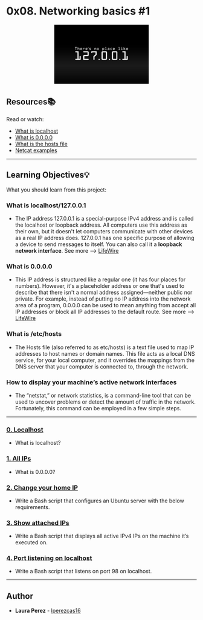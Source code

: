 # 0x08. Networking basics #1
<div align="center"><img src="images/local.png" width=250/>
</div>

## Resources:books:
Read or watch:
* [What is localhost](https://intranet.hbtn.io/rltoken/7SedZ8ILSQulYf7xzSbraQ)
* [What is 0.0.0.0](https://intranet.hbtn.io/rltoken/n5IFAt_OWGJtGW33t7Jfag)
* [What is the hosts file](https://intranet.hbtn.io/rltoken/21l3Uqizr3LpA1ZGrYPg3g)
* [Netcat examples](https://intranet.hbtn.io/rltoken/uMleIIzkRoR2w8EkwItSEg)

---
## Learning Objectives:bulb:
What you should learn from this project:

### What is localhost/127.0.0.1
* The IP address 127.0.0.1 is a special-purpose IPv4 address and is called the localhost or loopback address. All computers use this address as their own, but it doesn't let computers communicate with other devices as a real IP address does. 127.0.0.1 has one specific purpose of allowing a device to send messages to itself. You can also call it a **loopback network interface**. See more --> [LifeWire](https://www.lifewire.com/network-computer-special-ip-address-818385)
### What is 0.0.0.0
* This IP address is structured like a regular one (it has four places for numbers). However, it's a placeholder address or one that's used to describe that there isn't a normal address assigned—neither public nor private. For example, instead of putting no IP address into the network area of a program, 0.0.0.0 can be used to mean anything from accept all IP addresses or block all IP addresses to the default route. See more --> [LifeWire](https://www.lifewire.com/four-zero-ip-address-818384)
### What is /etc/hosts
* The Hosts file (also referred to as etc/hosts) is a text file used to map IP addresses to host names or domain names. This file acts as a local DNS service, for your local computer, and it overrides the mappings from the DNS server that your computer is connected to, through the network.
### How to display your machine’s active network interfaces
*  The “netstat,” or network statistics, is a command-line tool that can be used to uncover problems or detect the amount of traffic in the network. Fortunately, this command can be employed in a few simple steps.
---

### [0. Localhost](./0-localhost)
* What is localhost?


### [1. All IPs](./1-wildcard)
* What is 0.0.0.0?


### [2. Change your home IP](./2-change_your_home_IP)
* Write a Bash script that configures an Ubuntu server with the below requirements.


### [3. Show attached IPs](./3-show_attached_IPs)
* Write a Bash script that displays all active IPv4 IPs on the machine it’s executed on.


### [4. Port listening on localhost](./4-port_listening_on_localhost)
* Write a Bash script that listens on port 98 on localhost.

---

## Author
* **Laura Perez** - [lperezcas16](https://github.com/lperezcas16)

